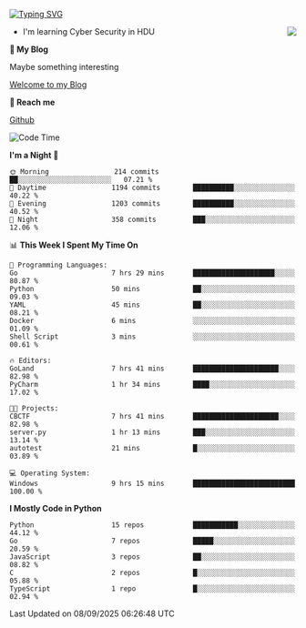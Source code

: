 [![Typing SVG](https://readme-typing-svg.herokuapp.com?font=Fira+Code&pause=1000&random=false&width=450&height=60&lines=Hello+%F0%9F%91%8B%F0%9F%8F%BB;I'm+JBNRZ)](https://git.io/typing-svg)

<a href="#">
  <img align="right" src="https://github-readme-stats.vercel.app/api?username=JBNRZ&show_icons=true&bg_color=15,f2f7fd,E0EAFC" />
</a>

- I'm learning Cyber Security in HDU

 **🌱 My Blog**

Maybe something interesting

[Welcome to my Blog](https://jbnrz.com.cn/)

 **💬 Reach me** 

[Github](https://github.com/JBNRZ)


<!--START_SECTION:waka-->
![Code Time](http://img.shields.io/badge/Code%20Time-1%2C398%20hrs%2040%20mins-blue)

**I'm a Night 🦉** 

```text
🌞 Morning                214 commits         ██░░░░░░░░░░░░░░░░░░░░░░░   07.21 % 
🌆 Daytime                1194 commits        ██████████░░░░░░░░░░░░░░░   40.22 % 
🌃 Evening                1203 commits        ██████████░░░░░░░░░░░░░░░   40.52 % 
🌙 Night                  358 commits         ███░░░░░░░░░░░░░░░░░░░░░░   12.06 % 
```


📊 **This Week I Spent My Time On** 

```text
💬 Programming Languages: 
Go                       7 hrs 29 mins       ████████████████████░░░░░   80.87 % 
Python                   50 mins             ██░░░░░░░░░░░░░░░░░░░░░░░   09.03 % 
YAML                     45 mins             ██░░░░░░░░░░░░░░░░░░░░░░░   08.21 % 
Docker                   6 mins              ░░░░░░░░░░░░░░░░░░░░░░░░░   01.09 % 
Shell Script             3 mins              ░░░░░░░░░░░░░░░░░░░░░░░░░   00.61 % 

🔥 Editors: 
GoLand                   7 hrs 41 mins       █████████████████████░░░░   82.98 % 
PyCharm                  1 hr 34 mins        ████░░░░░░░░░░░░░░░░░░░░░   17.02 % 

🐱‍💻 Projects: 
CBCTF                    7 hrs 41 mins       █████████████████████░░░░   82.98 % 
server.py                1 hr 13 mins        ███░░░░░░░░░░░░░░░░░░░░░░   13.14 % 
autotest                 21 mins             █░░░░░░░░░░░░░░░░░░░░░░░░   03.89 % 

💻 Operating System: 
Windows                  9 hrs 15 mins       █████████████████████████   100.00 % 
```

**I Mostly Code in Python** 

```text
Python                   15 repos            ███████████░░░░░░░░░░░░░░   44.12 % 
Go                       7 repos             █████░░░░░░░░░░░░░░░░░░░░   20.59 % 
JavaScript               3 repos             ██░░░░░░░░░░░░░░░░░░░░░░░   08.82 % 
C                        2 repos             █░░░░░░░░░░░░░░░░░░░░░░░░   05.88 % 
TypeScript               1 repo              █░░░░░░░░░░░░░░░░░░░░░░░░   02.94 % 
```




 Last Updated on 08/09/2025 06:26:48 UTC
<!--END_SECTION:waka-->
